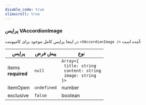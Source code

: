 ```yaml
---
disable_code: true
slimscroll: true
---
```


### پراپس VAccordionImage

در اینجا پراپس کامل موجود برای کامپوننت `<VAccordionImage />` آمده است:

| پراپس                  | پیش فرض                                       | نوع                                                                                                               |
| ---------------------- | --------------------------------------------- | ----------------------------------------------------------------------------------------------------------------- |
| items<br/>**required** | <span class="is-null">`null`</span>           | <span class="is-array">`Array<{`<br/>` title: string`<br/>` content: string`<br/>` image: string`<br/>`}>`</span> |
| itemOpen               | <span class="is-undefined">`undefined`</span> | number                                                                                                            |
| exclusive              | <span class="is-boolean">`false`</span>       | boolean                                                                                                           |
